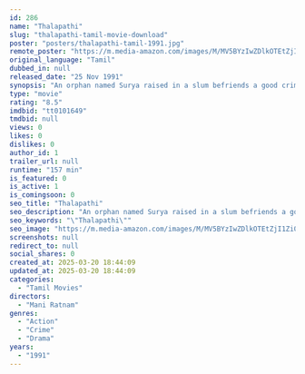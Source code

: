 ```yaml
---
id: 286
name: "Thalapathi"
slug: "thalapathi-tamil-movie-download"
poster: "posters/thalapathi-tamil-1991.jpg"
remote_poster: "https://m.media-amazon.com/images/M/MV5BYzIwZDlkOTEtZjI1Zi00ZGRmLWI2NDEtMjBmM2FjNGMxODEzXkEyXkFqcGdeQXVyMTY1MzAyNjU4._V1_SX300.jpg"
original_language: "Tamil"
dubbed_in: null
released_date: "25 Nov 1991"
synopsis: "An orphan named Surya raised in a slum befriends a good crime boss named Devaraj and works for him. Their existence is threatened when a new honest district collector arrives."
type: "movie"
rating: "8.5"
imdbid: "tt0101649"
tmdbid: null
views: 0
likes: 0
dislikes: 0
author_id: 1
trailer_url: null
runtime: "157 min"
is_featured: 0
is_active: 1
is_comingsoon: 0
seo_title: "Thalapathi"
seo_description: "An orphan named Surya raised in a slum befriends a good crime boss named Devaraj and works for him. Their existence is threatened when a new honest district collector arrives."
seo_keywords: "\"Thalapathi\""
seo_image: "https://m.media-amazon.com/images/M/MV5BYzIwZDlkOTEtZjI1Zi00ZGRmLWI2NDEtMjBmM2FjNGMxODEzXkEyXkFqcGdeQXVyMTY1MzAyNjU4._V1_SX300.jpg"
screenshots: null
redirect_to: null
social_shares: 0
created_at: 2025-03-20 18:44:09
updated_at: 2025-03-20 18:44:09
categories:
  - "Tamil Movies"
directors:
  - "Mani Ratnam"
genres:
  - "Action"
  - "Crime"
  - "Drama"
years:
  - "1991"
---
```

